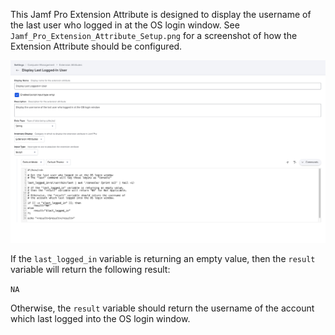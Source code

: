 This Jamf Pro Extension Attribute is designed to display the username of the last user who logged in at the OS login window. See `Jamf_Pro_Extension_Attribute_Setup.png` for a screenshot of how the Extension Attribute should be configured.

![Jamf_Pro_Extension_Attribute_Setup.png](Jamf_Pro_Extension_Attribute_Setup.png)

If the `last_logged_in` variable is returning an empty value, then the `result` variable will return the following result:

`NA`

Otherwise, the `result` variable should return the username of the account which last logged into the OS login window.
